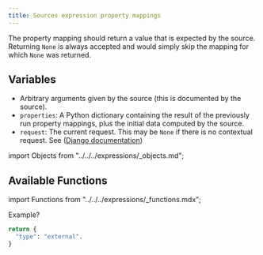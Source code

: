 ```yaml
---
title: Sources expression property mappings
---
```


The property mapping should return a value that is expected by the source. Returning `None` is always accepted and would simply skip the mapping for which `None` was returned.

## Variables

- Arbitrary arguments given by the source (this is documented by the source).
- `properties`: A Python dictionary containing the result of the previously run property mappings, plus the initial data computed by the source.
- `request`: The current request. This may be `None` if there is no contextual request. See ([Django documentation](https://docs.djangoproject.com/en/3.0/ref/request-response/#httprequest-objects))

import Objects from "../../../expressions/\_objects.md";

<Objects />

## Available Functions

import Functions from "../../../expressions/\_functions.mdx";

<Functions />

Example?

```python
return {
  "type": "external".
}
```
